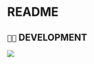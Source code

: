 # README

## `👨‍💻` DEVELOPMENT
[![](https://skillicons.dev/icons?i=c,cpp,javascript,typescript,python,bash,vim,vscode,linux,windows,github,docker)](https://skillicons.dev)
